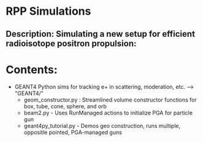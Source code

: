 # RPP Simulations 

## Description: Simulating a new setup for efficient radioisotope positron propulsion:

# Contents:
 - GEANT4 Python sims for tracking e+ in scattering, moderation, etc. --> "GEANT4/"
	 - geom_constructor.py : Streamlined volume constructor functions for box, tube, cone, sphere, and orb
	 - beam2.py - Uses RunManaged actions to initialize PGA for particle gun
	 - geant4py_tutorial.py - Demos geo construction, runs multiple, oppositle pointed, PGA-managed guns 
